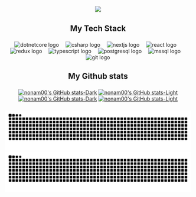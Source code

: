 <div align="center">
  <img height="200" src="https://steamuserimages-a.akamaihd.net/ugc/574564421344097398/523238DC382BB8C86BF70CD448D927A69AECEB17/?imw=5000&imh=5000&ima=fit&impolicy=Letterbox&imcolor=%23000000&letterbox=false"  />
</div>

###

<h2 align="center">My Tech Stack</h2>

###

<div align="center">
  <img src="https://cdn.jsdelivr.net/gh/devicons/devicon/icons/dotnetcore/dotnetcore-original.svg" height="45" alt="dotnetcore logo"  />
  <img width="10" />
  <img src="https://cdn.jsdelivr.net/gh/devicons/devicon/icons/csharp/csharp-original.svg" height="45" alt="csharp logo"  />
  <img width="10" />
  <img src="https://cdn.jsdelivr.net/gh/devicons/devicon/icons/nextjs/nextjs-original.svg" height="45" alt="nextjs logo"  />
  <img width="10" />
  <img src="https://cdn.jsdelivr.net/gh/devicons/devicon/icons/react/react-original.svg" height="45" alt="react logo"  />
  <img width="10" />
  <img src="https://cdn.jsdelivr.net/gh/devicons/devicon/icons/redux/redux-original.svg" height="45" alt="redux logo"  />
  <img width="10" />
  <img src="https://cdn.jsdelivr.net/gh/devicons/devicon/icons/typescript/typescript-original.svg" height="45" alt="typescript logo"  />
  <img width="10" />
  <img src="https://cdn.jsdelivr.net/gh/devicons/devicon/icons/postgresql/postgresql-original.svg" height="45" alt="postgresql logo"  />
  <img width="10" />
  <img src="https://cdn.jsdelivr.net/gh/devicons/devicon/icons/microsoftsqlserver/microsoftsqlserver-original.svg" height="45" alt="mssql logo"  />
  <img width="10" />
  <img src="https://cdn.jsdelivr.net/gh/devicons/devicon/icons/git/git-original.svg" height="45" alt="git logo"  /> 
</div>

###

<h2 align="center">My Github stats</h2>

###

<div align="center">

[![nonam00's GitHub stats-Dark](https://github-readme-stats.vercel.app/api?username=nonam00\&show_icons=true\&theme=dark#gh-dark-mode-only)](https://github.com/nonam00/github-readme-stats#responsive-card-theme#gh-dark-mode-only)
[![nonam00's GitHub stats-Light](https://github-readme-stats.vercel.app/api?username=nonam00\&show_icons=true\&theme=default#gh-light-mode-only)](https://github.com/nonam00/github-readme-stats#responsive-card-theme#gh-light-mode-only)
[![nonam00's GitHub stats-Dark](https://github-readme-stats.vercel.app/api/top-langs/?username=nonam00\&show_icons=true\&theme=dark\&layout=compact#gh-dark-mode-only)](https://github.com/nonam00/github-readme-stats#responsive-card-theme#gh-dark-mode-only)
[![nonam00's GitHub stats-Light](https://github-readme-stats.vercel.app/api/top-langs/?username=nonam00\&show_icons=true\&theme=default\&layout=compact#gh-light-mode-only)](https://github.com/nonam00/github-readme-stats#responsive-card-theme#gh-light-mode-only)

</div>

###

###

<div align="center">
  
[![nonam00's Github snake-Light](https://raw.githubusercontent.com/nonam00/nonam00/output/light-snake.svg#gh-light-mode-only)](https://raw.githubusercontent.com/nonam00/nonam00/output/light-snake.svg#gh-light-mode-only)
[![nonam00's Github snake-Dark](https://raw.githubusercontent.com/nonam00/nonam00/output/dark-snake.svg#gh-dark-mode-only)](https://raw.githubusercontent.com/nonam00/nonam00/output/dark-snake.svg#gh-dark-mode-only)

</div>

###
